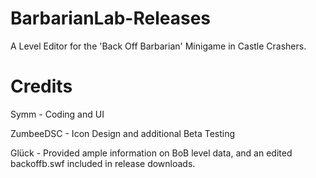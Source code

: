 # BarbarianLab-Releases
A Level Editor for the 'Back Off Barbarian' Minigame in Castle Crashers.

# Credits
Symm - Coding and UI

ZumbeeDSC - Icon Design and additional Beta Testing

Glück - Provided ample information on BoB level data, and an edited backoffb.swf included in release downloads.
